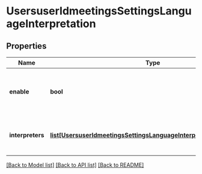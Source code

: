 # UsersuserIdmeetingsSettingsLanguageInterpretation

## Properties
Name | Type | Description | Notes
------------ | ------------- | ------------- | -------------
**enable** | **bool** | Whether to enable [language interpretation](https://support.zoom.us/hc/en-us/articles/360034919791-Language-interpretation-in-meetings-and-webinars) for the meeting. | [optional] 
**interpreters** | [**list[UsersuserIdmeetingsSettingsLanguageInterpretationInterpreters]**](UsersuserIdmeetingsSettingsLanguageInterpretationInterpreters.md) | Information about the meeting&#x27;s language interpreters. | [optional] 

[[Back to Model list]](../README.md#documentation-for-models) [[Back to API list]](../README.md#documentation-for-api-endpoints) [[Back to README]](../README.md)

